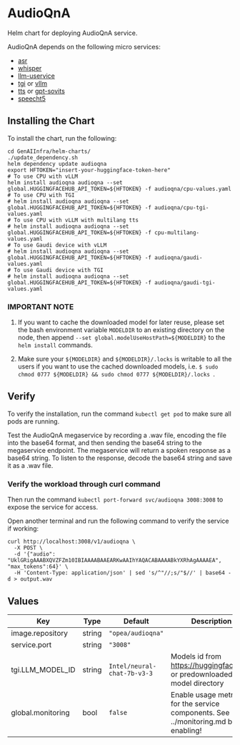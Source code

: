 # AudioQnA

Helm chart for deploying AudioQnA service.

AudioQnA depends on the following micro services:

- [asr](../common/asr/README.md)
- [whisper](../common/whisper/README.md)
- [llm-uservice](../common/llm-uservice/README.md)
- [tgi](../common/tgi/README.md) or [vllm](../common/vllm/README.md)
- [tts](../common/tts/README.md) or [gpt-sovits](../common/gpt-sovits/README.md)
- [speecht5](../common/speecht5/README.md)

## Installing the Chart

To install the chart, run the following:

```console
cd GenAIInfra/helm-charts/
./update_dependency.sh
helm dependency update audioqna
export HFTOKEN="insert-your-huggingface-token-here"
# To use CPU with vLLM
helm install audioqna audioqna --set global.HUGGINGFACEHUB_API_TOKEN=${HFTOKEN} -f audioqna/cpu-values.yaml
# To use CPU with TGI
# helm install audioqna audioqna --set global.HUGGINGFACEHUB_API_TOKEN=${HFTOKEN} -f audioqna/cpu-tgi-values.yaml
# To use CPU with vLLM with multilang tts
# helm install audioqna audioqna --set global.HUGGINGFACEHUB_API_TOKEN=${HFTOKEN} -f cpu-multilang-values.yaml
# To use Gaudi device with vLLM
# helm install audioqna audioqna --set global.HUGGINGFACEHUB_API_TOKEN=${HFTOKEN} -f audioqna/gaudi-values.yaml
# To use Gaudi device with TGI
# helm install audioqna audioqna --set global.HUGGINGFACEHUB_API_TOKEN=${HFTOKEN} -f audioqna/gaudi-tgi-values.yaml
```

### IMPORTANT NOTE

1. If you want to cache the downloaded model for later reuse, please set the bash environment variable `MODELDIR` to an existing directory on the node, then append `--set global.modelUseHostPath=${MODELDIR}` to the `helm install` commands.

2. Make sure your `${MODELDIR}` and `${MODELDIR}/.locks` is writable to all the users if you want to use the cached downloaded models, i.e. `$ sudo chmod 0777 ${MODELDIR} && sudo chmod 0777 ${MODELDIR}/.locks `.

## Verify

To verify the installation, run the command `kubectl get pod` to make sure all pods are running.

Test the AudioQnA megaservice by recording a .wav file, encoding the file into the base64 format, and then sending the base64 string to the megaservice endpoint. The megaservice will return a spoken response as a base64 string. To listen to the response, decode the base64 string and save it as a .wav file.

### Verify the workload through curl command

Then run the command `kubectl port-forward svc/audioqna 3008:3008` to expose the service for access.

Open another terminal and run the following command to verify the service if working:

```console
curl http://localhost:3008/v1/audioqna \
  -X POST \
  -d '{"audio": "UklGRigAAABXQVZFZm10IBIAAAABAAEARKwAAIhYAQACABAAAABkYXRhAgAAAAEA", "max_tokens":64}' \
  -H 'Content-Type: application/json' | sed 's/^"//;s/"$//' | base64 -d > output.wav
```

## Values

| Key               | Type   | Default                     | Description                                                                            |
| ----------------- | ------ | --------------------------- | -------------------------------------------------------------------------------------- |
| image.repository  | string | `"opea/audioqna"`           |                                                                                        |
| service.port      | string | `"3008"`                    |                                                                                        |
| tgi.LLM_MODEL_ID  | string | `Intel/neural-chat-7b-v3-3` | Models id from https://huggingface.co/, or predownloaded model directory               |
| global.monitoring | bool   | `false`                     | Enable usage metrics for the service components. See ../monitoring.md before enabling! |
